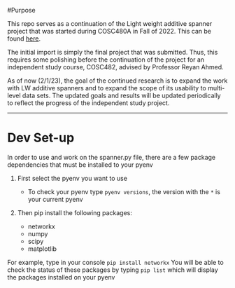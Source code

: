 #Purpose

This repo serves as a continuation of the Light weight additive spanner project that was started during COSC480A in Fall of 2022. This can be found [here](https://github.com/retdude/SpannersDataVis).

The initial import is simply the final project that was submitted. Thus, this requires some polishing before the continuation of the project for an independent study course, COSC482, advised by Professor Reyan Ahmed. 

As of now (2/1/23), the goal of the continued research is to expand the work with LW additive spanners and to expand the scope of its usability to multi-level data sets. The updated goals and results will be updated periodically to reflect the progress of the independent study project. 

-------------------------------------------
# Dev Set-up

In order to use and work on the spanner.py file, there are a few package dependencies that must be installed to your pyenv


1. First select the pyenv you want to use
    - To check your pyenv type `pyenv versions`, the version with the `*` is your current pyenv

2. Then pip install the following packages:
    - networkx
    - numpy
    - scipy
    - matplotlib

For example, type in your console `pip install networkx`
You will be able to check the status of these packages by typing `pip list` which will display the packages installed on your pyenv
